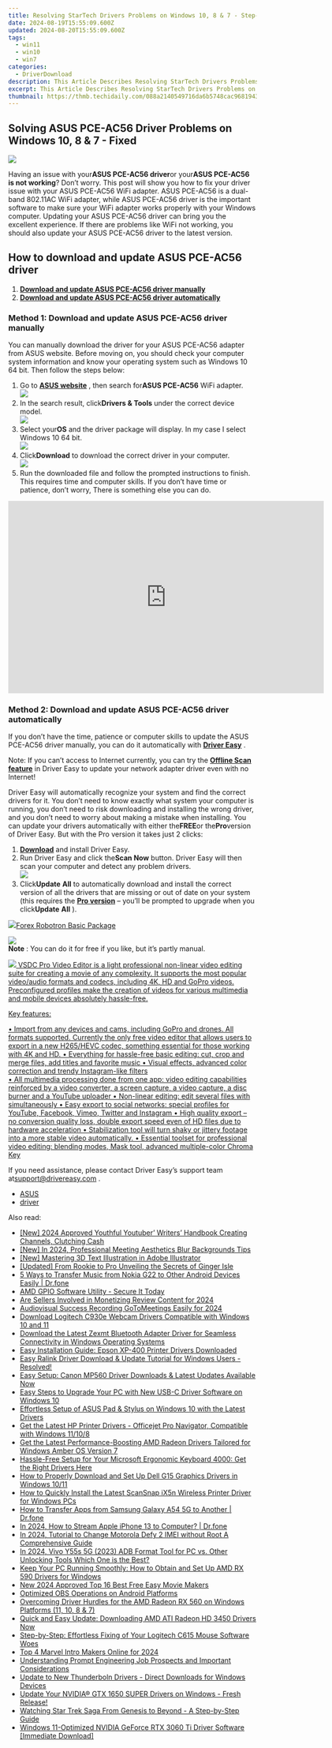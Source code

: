 ```yaml
---
title: Resolving StarTech Drivers Problems on Windows 10, 8 & 7 - Step-by-Step Guide
date: 2024-08-19T15:55:09.600Z
updated: 2024-08-20T15:55:09.600Z
tags:
  - win11
  - win10
  - win7
categories:
  - DriverDownload
description: This Article Describes Resolving StarTech Drivers Problems on Windows 10, 8 & 7 - Step-by-Step Guide
excerpt: This Article Describes Resolving StarTech Drivers Problems on Windows 10, 8 & 7 - Step-by-Step Guide
thumbnail: https://thmb.techidaily.com/088a2140549716da6b5748cac96819433a88c8dbf67bc5c9abb78e2279e38684.jpg
---
```


## Solving ASUS PCE-AC56 Driver Problems on Windows 10, 8 & 7 - Fixed

![](https://images.drivereasy.com/wp-content/uploads/2018/12/img_5c147176e605c.jpg)

Having an issue with your**ASUS PCE-AC56 driver**or your**ASUS PCE-AC56 is not working**? Don’t worry. This post will show you how to fix your driver issue with your ASUS PCE-AC56 WiFi adapter. ASUS PCE-AC56 is a dual-band 802.11AC WiFi adapter, while ASUS PCE-AC56 driver is the important software to make sure your WiFi adapter works properly with your Windows computer. Updating your ASUS PCE-AC56 driver can bring you the excellent experience. If there are problems like WiFi not working, you should also update your ASUS PCE-AC56 driver to the latest version.

## How to download and update ASUS PCE-AC56 driver

1. **[Download and update ASUS PCE-AC56 driver manually](https://tools.techidaily.com/drivereasy/download/)**
2. **[Download and update ASUS PCE-AC56 driver automatically](https://tools.techidaily.com/drivereasy/download/)**

### Method 1: Download and update ASUS PCE-AC56 driver manually

You can manually download the driver for your ASUS PCE-AC56 adapter from ASUS website. Before moving on, you should check your computer system information and know your operating system such as Windows 10 64 bit. Then follow the steps below:

1. Go to **[ASUS website](https://www.asus.com)**  , then search for**ASUS PCE-AC56** WiFi adapter.  
![](https://images.drivereasy.com/wp-content/uploads/2018/12/img_5c14727a86efb.png)
2. In the search result, click**Drivers & Tools** under the correct device model.  
![](https://images.drivereasy.com/wp-content/uploads/2018/12/img_5c14729f3b8eb.jpg)
3. Select your**OS** and the driver package will display. In my case I select Windows 10 64 bit.  
![](https://images.drivereasy.com/wp-content/uploads/2018/12/img_5c1472bf86fc6.png)
4. Click**Download** to download the correct driver in your computer.  
![](https://images.drivereasy.com/wp-content/uploads/2018/12/img_5c1472d69ff32.jpg)
5. Run the downloaded file and follow the prompted instructions to finish.
This requires time and computer skills. If you don’t have time or patience, don’t worry, There is something else you can do.

<!-- affiliate ads begin -->
<a href="https://secure.2checkout.com/order/checkout.php?PRODS=2337838&QTY=1&AFFILIATE=108875&CART=1"><iframe width="640" height="390" src="https://www.youtube.com/embed/rzZwphIv4RM" title="APFill - Ink and Toner Coverage Calculator" frameborder="0" allow="accelerometer; autoplay; clipboard-write; encrypted-media; gyroscope; picture-in-picture; web-share" referrerpolicy="strict-origin-when-cross-origin" allowfullscreen></iframe></a>
<!-- affiliate ads end -->
### Method 2: Download and update ASUS PCE-AC56 driver automatically

If you don’t have the time, patience or computer skills to update the ASUS PCE-AC56 driver manually, you can do it automatically with **[Driver Easy](https://tools.techidaily.com/drivereasy/download/)** .

 Note: If you can’t access to Internet currently, you can try the **[Offline Scan feature](https://tools.techidaily.com/drivereasy/download/)**  in Driver Easy to update your network adapter driver even with no Internet!

Driver Easy will automatically recognize your system and find the correct drivers for it. You don’t need to know exactly what system your computer is running, you don’t need to risk downloading and installing the wrong driver, and you don’t need to worry about making a mistake when installing. You can update your drivers automatically with either the**FREE**or the**Pro**version of Driver Easy. But with the Pro version it takes just 2 clicks:

1. **[Download](https://tools.techidaily.com/drivereasy/download/)**  and install Driver Easy.
2. Run Driver Easy and click the**Scan Now** button. Driver Easy will then scan your computer and detect any problem drivers.  
![](https://images.drivereasy.com/wp-content/uploads/2018/12/img_5c147338d0289.jpg)
3. Click**Update** **All** to automatically download and install the correct version of all the drivers that are missing or out of date on your system (this requires the **[Pro version](https://tools.techidaily.com/drivereasy/download/)**  – you’ll be prompted to upgrade when you click**Update** **All** ).  
<!-- affiliate ads begin -->
<a href="https://secure.2checkout.com/order/checkout.php?PRODS=4726960&QTY=1&AFFILIATE=108875&CART=1"><img src="https://secure.avangate.com/images/merchant/5f4f7141b65a730b4efb0e0d51f63e94/products/forexrobotronbox.gif" border="0">Forex Robotron Basic Package</a>
<!-- affiliate ads end -->
![](https://images.drivereasy.com/wp-content/uploads/2018/12/img_5c1474c94bd8a.jpg)  
**Note** : You can do it for free if you like, but it’s partly manual.
<!-- affiliate ads begin -->
<a href="https://secure.2checkout.com/order/checkout.php?PRODS=4693127&QTY=1&AFFILIATE=108875&CART=1"><img src="https://www.videosoftdev.com/images/video_editor/screenshots/1.jpg" border="0">
VSDC Pro Video Editor is a light professional non-linear video editing suite for creating a movie of any complexity. It supports the most popular video/audio formats and codecs, including 4K, HD and GoPro videos. Preconfigured profiles make the creation of videos for various multimedia and mobile devices absolutely hassle-free.

Key features:

•	Import from any devices and cams, including GoPro and drones. All formats supported. Сurrently the only free video editor that allows users to export in a new H265/HEVC codec, something essential for those working with 4K and HD.
•	Everything for hassle-free basic editing: cut, crop and merge files, add titles and favorite music
•	Visual effects, advanced color correction and trendy Instagram-like filters   
•	All multimedia processing done from one app: video editing capabilities reinforced by  a video converter, a screen capture, a video capture, a disc burner and a YouTube uploader
•	Non-linear editing: edit several files with simultaneously 
•	Easy export to social networks: special profiles for YouTube, Facebook, Vimeo, Twitter and Instagram
•	High quality export – no conversion quality loss, double export speed even of HD files due to hardware acceleration
•	Stabilization tool will turn shaky or jittery footage into a more stable video automatically. 
•	Essential toolset for professional video editing: blending modes, Mask tool, advanced multiple-color Chroma Key  
</a>
<!-- affiliate ads end -->

 If you need assistance, please contact Driver Easy’s support team at[support@drivereasy.com](https://tools.techidaily.com/drivereasy/download/) .

* [ASUS](https://tools.techidaily.com/drivereasy/download/)
* [driver](https://tools.techidaily.com/drivereasy/download/)

<ins class="adsbygoogle"
     style="display:block"
     data-ad-format="autorelaxed"
     data-ad-client="ca-pub-7571918770474297"
     data-ad-slot="1223367746"></ins>



<ins class="adsbygoogle"
     style="display:block"
     data-ad-client="ca-pub-7571918770474297"
     data-ad-slot="8358498916"
     data-ad-format="auto"
     data-full-width-responsive="true"></ins>

<span class="atpl-alsoreadstyle">Also read:</span>
<div><ul>
<li><a href="https://youtube-lab.techidaily.com/024-approved-youthful-youtuber-writers-handbook-creating-channels-clutching-cash/"><u>[New] 2024 Approved  Youthful Youtuber’ Writers’ Handbook  Creating Channels, Clutching Cash</u></a></li>
<li><a href="https://screen-video-capture.techidaily.com/new-in-2024-professional-meeting-aesthetics-blur-backgrounds-tips/"><u>[New] In 2024, Professional Meeting Aesthetics  Blur Backgrounds Tips</u></a></li>
<li><a href="https://extra-skills.techidaily.com/new-mastering-3d-text-illustration-in-adobe-illustrator/"><u>[New] Mastering 3D Text Illustration in Adobe Illustrator</u></a></li>
<li><a href="https://remote-screen-capture.techidaily.com/updated-from-rookie-to-pro-unveiling-the-secrets-of-ginger-isle/"><u>[Updated] From Rookie to Pro  Unveiling the Secrets of Ginger Isle</u></a></li>
<li><a href="https://blog-min.techidaily.com/5-ways-to-transfer-music-from-nokia-g22-to-other-android-devices-easily-drfone-by-drfone-transfer-from-android-transfer-from-android/"><u>5 Ways to Transfer Music from Nokia G22 to Other Android Devices Easily | Dr.fone</u></a></li>
<li><a href="https://driver-download.techidaily.com/1722967359061-amd-gpio-software-utility-secure-it-today/"><u>AMD GPIO Software Utility - Secure It Today</u></a></li>
<li><a href="https://fox-glue.techidaily.com/are-sellers-involved-in-monetizing-review-content-for-2024/"><u>Are Sellers Involved in Monetizing Review Content for 2024</u></a></li>
<li><a href="https://screen-mirroring-recording.techidaily.com/audiovisual-success-recording-gotomeetings-easily-for-2024/"><u>Audiovisual Success  Recording GoToMeetings Easily for 2024</u></a></li>
<li><a href="https://driver-download.techidaily.com/download-logitech-c930e-webcam-drivers-compatible-with-windows-10-and-11/"><u>Download Logitech C930e Webcam Drivers Compatible with Windows 10 and 11</u></a></li>
<li><a href="https://driver-download.techidaily.com/download-the-latest-zexmt-bluetooth-adapter-driver-for-seamless-connectivity-in-windows-operating-systems/"><u>Download the Latest Zexmt Bluetooth Adapter Driver for Seamless Connectivity in Windows Operating Systems</u></a></li>
<li><a href="https://driver-download.techidaily.com/easy-installation-guide-epson-xp-400-printer-drivers-downloaded/"><u>Easy Installation Guide: Epson XP-400 Printer Drivers Downloaded</u></a></li>
<li><a href="https://driver-download.techidaily.com/1722958658836-easy-ralink-driver-download-and-update-tutorial-for-windows-users-resolved/"><u>Easy Ralink Driver Download & Update Tutorial for Windows Users - Resolved!</u></a></li>
<li><a href="https://driver-download.techidaily.com/easy-setup-canon-mp560-driver-downloads-and-latest-updates-available-now/"><u>Easy Setup: Canon MP560 Driver Downloads & Latest Updates Available Now</u></a></li>
<li><a href="https://driver-download.techidaily.com/easy-steps-to-upgrade-your-pc-with-new-usb-c-driver-software-on-windows-10/"><u>Easy Steps to Upgrade Your PC with New USB-C Driver Software on Windows 10</u></a></li>
<li><a href="https://driver-download.techidaily.com/effortless-setup-of-asus-pad-and-stylus-on-windows-10-with-the-latest-drivers/"><u>Effortless Setup of ASUS Pad & Stylus on Windows 10 with the Latest Drivers</u></a></li>
<li><a href="https://win-amazing.techidaily.com/get-the-latest-hp-printer-drivers-officejet-pro-navigator-compatible-with-windows-11108/"><u>Get the Latest HP Printer Drivers - Officejet Pro Navigator, Compatible with Windows 11/10/8</u></a></li>
<li><a href="https://driver-download.techidaily.com/get-the-latest-performance-boosting-amd-radeon-drivers-tailored-for-windows-amber-os-version-7/"><u>Get the Latest Performance-Boosting AMD Radeon Drivers Tailored for Windows Amber OS Version 7</u></a></li>
<li><a href="https://driver-download.techidaily.com/1722975516187-hassle-free-setup-for-your-microsoft-ergonomic-keyboard-4000-get-the-right-drivers-here/"><u>Hassle-Free Setup for Your Microsoft Ergonomic Keyboard 4000: Get the Right Drivers Here</u></a></li>
<li><a href="https://driver-download.techidaily.com/how-to-properly-download-and-set-up-dell-g15-graphics-drivers-in-windows-1011/"><u>How to Properly Download and Set Up Dell G15 Graphics Drivers in Windows 10/11</u></a></li>
<li><a href="https://driver-download.techidaily.com/how-to-quickly-install-the-latest-scansnap-ix5n-wireless-printer-driver-for-windows-pcs/"><u>How to Quickly Install the Latest ScanSnap iX5n Wireless Printer Driver for Windows PCs</u></a></li>
<li><a href="https://blog-min.techidaily.com/how-to-transfer-apps-from-samsung-galaxy-a54-5g-to-another-drfone-by-drfone-transfer-from-android-transfer-from-android/"><u>How to Transfer Apps from Samsung Galaxy A54 5G to Another | Dr.fone</u></a></li>
<li><a href="https://screen-mirror.techidaily.com/in-2024-how-to-stream-apple-iphone-13-to-computer-drfone-by-drfone-ios/"><u>In 2024, How to Stream Apple iPhone 13 to Computer? | Dr.fone</u></a></li>
<li><a href="https://sim-unlock.techidaily.com/in-2024-tutorial-to-change-motorola-defy-2-imei-without-root-a-comprehensive-guide-by-drfone-android/"><u>In 2024, Tutorial to Change Motorola Defy 2 IMEI without Root A Comprehensive Guide</u></a></li>
<li><a href="https://bypass-frp.techidaily.com/in-2024-vivo-y55s-5g-2023-adb-format-tool-for-pc-vs-other-unlocking-tools-which-one-is-the-best-by-drfone-android/"><u>In 2024, Vivo Y55s 5G (2023) ADB Format Tool for PC vs. Other Unlocking Tools Which One is the Best?</u></a></li>
<li><a href="https://driver-download.techidaily.com/keep-your-pc-running-smoothly-how-to-obtain-and-set-up-amd-rx-590-drivers-for-windows/"><u>Keep Your PC Running Smoothly: How to Obtain and Set Up AMD RX 590 Drivers for Windows</u></a></li>
<li><a href="https://ai-video-tools.techidaily.com/new-2024-approved-top-16-best-free-easy-movie-makers/"><u>New 2024 Approved Top 16 Best Free Easy Movie Makers</u></a></li>
<li><a href="https://screen-sharing-recording.techidaily.com/optimized-obs-operations-on-android-platforms/"><u>Optimized OBS Operations on Android Platforms</u></a></li>
<li><a href="https://driver-download.techidaily.com/overcoming-driver-hurdles-for-the-amd-radeon-rx-560-on-windows-platforms-11-10-8-and-7/"><u>Overcoming Driver Hurdles for the AMD Radeon RX 560 on Windows Platforms (11, 10, 8 & 7)</u></a></li>
<li><a href="https://driver-download.techidaily.com/1722966480145-quick-and-easy-update-downloading-amd-ati-radeon-hd-3450-drivers-now/"><u>Quick and Easy Update: Downloading AMD ATI Radeon HD 3450 Drivers Now</u></a></li>
<li><a href="https://driver-download.techidaily.com/step-by-step-effortless-fixing-of-your-logitech-c615-mouse-software-woes/"><u>Step-by-Step: Effortless Fixing of Your Logitech C615 Mouse Software Woes</u></a></li>
<li><a href="https://youtube-sure.techidaily.com/-marvel-intro-makers-online-for-2024/"><u>Top 4 Marvel Intro Makers Online for 2024</u></a></li>
<li><a href="https://tech-revival.techidaily.com/understanding-prompt-engineering-job-prospects-and-important-considerations/"><u>Understanding Prompt Engineering Job Prospects and Important Considerations</u></a></li>
<li><a href="https://driver-download.techidaily.com/update-to-new-thunderboln-drivers-direct-downloads-for-windows-devices/"><u>Update to New Thunderboln Drivers - Direct Downloads for Windows Devices</u></a></li>
<li><a href="https://driver-download.techidaily.com/1722972431682-update-your-nvidia-gtx-1650-super-drivers-on-windows-fresh-release/"><u>Update Your NVIDIA® GTX 1650 SUPER Drivers on Windows - Fresh Release!</u></a></li>
<li><a href="https://techno-recovery.techidaily.com/watching-star-trek-saga-from-genesis-to-beyond-a-step-by-step-guide/"><u>Watching Star Trek Saga From Genesis to Beyond - A Step-by-Step Guide</u></a></li>
<li><a href="https://driver-download.techidaily.com/windows-11-optimized-nvidia-geforce-rtx-3060-ti-driver-software-immediate-download/"><u>Windows 11-Optimized NVIDIA GeForce RTX 3060 Ti Driver Software [Immediate Download]</u></a></li>
</ul></div>
